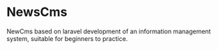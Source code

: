 # NewsCms
NewCms based on laravel development of an information management system, suitable for beginners to practice. 
